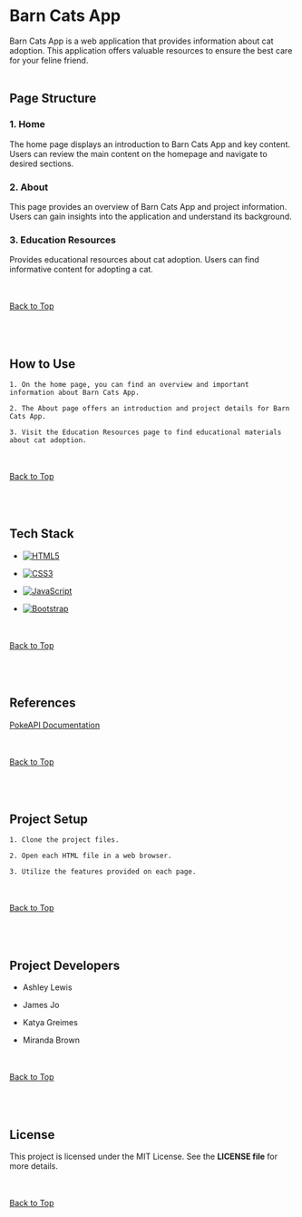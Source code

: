 <a id="top"></a>
# Barn Cats App

  

Barn Cats App is a web application that provides information about cat adoption. This application offers valuable resources to ensure the best care for your feline friend.
<br><br>
  
  
## Page Structure

### 1. Home

The home page displays an introduction to Barn Cats App and key content. Users can review the main content on the homepage and navigate to desired sections.

### 2. About

This page provides an overview of Barn Cats App and project information. Users can gain insights into the application and understand its background.

  

### 3. Education Resources

Provides educational resources about cat adoption. Users can find informative content for adopting a cat.

<br><br>[Back to Top](#top)<br><br><br><br>



## How to Use 

`1. On the home page, you can find an overview and important information about Barn Cats App.`

`2. The About page offers an introduction and project details for Barn Cats App.`

`3. Visit the Education Resources page to find educational materials about cat adoption.`

<br><br>[Back to Top](#top)<br><br><br><br>
 
 
## Tech Stack
- [![HTML5](https://img.shields.io/badge/html5-%23E34F26.svg?style=for-the-badge&logo=html5&logoColor=white)](https://html.com/)

- [![CSS3](https://img.shields.io/badge/css3-%231572B6.svg?style=for-the-badge&logo=css3&logoColor=white)](https://css3.com/)

- [![JavaScript](https://img.shields.io/badge/javascript-%23323330.svg?style=for-the-badge&logo=javascript&logoColor=%23F7DF1E)](https://www.javascript.com/)

 - [![Bootstrap](https://img.shields.io/badge/bootstrap-%238511FA.svg?style=for-the-badge&logo=bootstrap&logoColor=white)](https://getbootstrap.com/)

<br><br>[Back to Top](#top)<br><br><br><br>

  
  
## References

[PokeAPI Documentation](https://pokeapi.co/docs/v2#pokemon)

<br><br>[Back to Top](#top)<br><br><br><br>


## Project Setup

`1. Clone the project files.`

`2. Open each HTML file in a web browser.`

`3. Utilize the features provided on each page.`

<br><br>[Back to Top](#top)<br><br><br><br>
  
  
## Project Developers

- Ashley Lewis

- James Jo

- Katya Greimes

- Miranda Brown

<br><br>[Back to Top](#top)<br><br><br><br>


## License

This project is licensed under the MIT License. See the **LICENSE file** for more details.

<br><br>[Back to Top](#top)<br><br><br><br>


